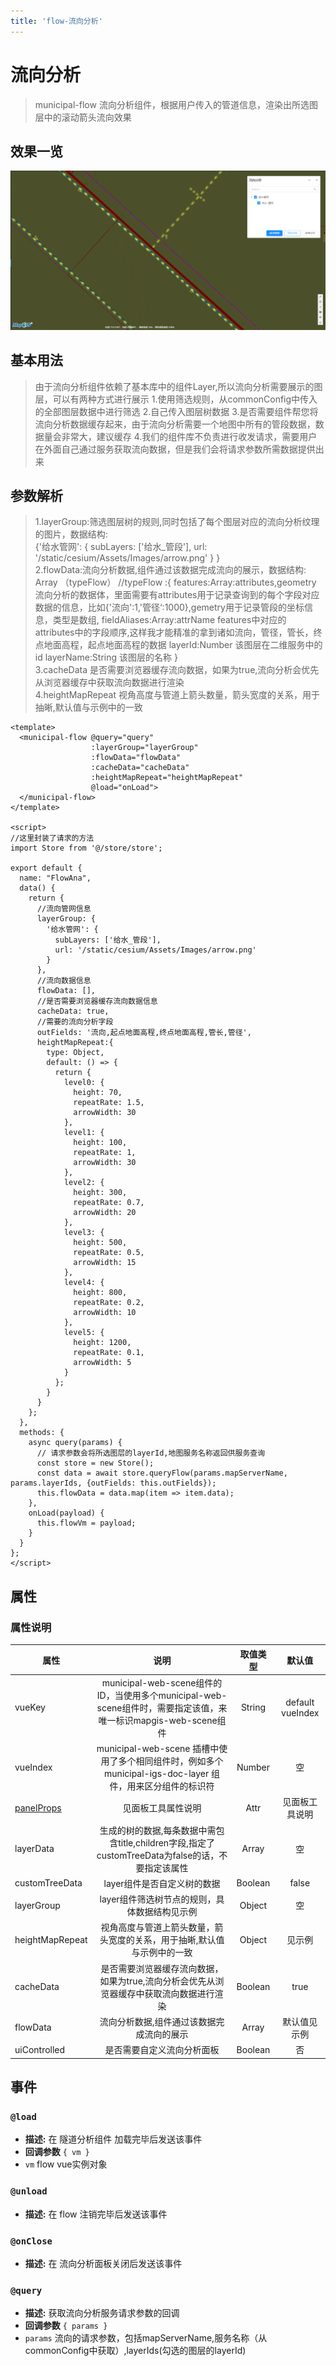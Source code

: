 ```yaml
---
title: 'flow-流向分析'
---
```


# 流向分析

> municipal-flow 流向分析组件，根据用户传入的管道信息，渲染出所选图层中的滚动箭头流向效果

## 效果一览

![效果一览](../../assets/flow1.png)

## 基本用法

> 由于流向分析组件依赖了基本库中的组件Layer,所以流向分析需要展示的图层，可以有两种方式进行展示
> 1.使用筛选规则，从commonConfig中传入的全部图层数据中进行筛选
> 2.自己传入图层树数据
> 3.是否需要组件帮您将流向分析数据缓存起来，由于流向分析需要一个地图中所有的管段数据，数据量会非常大，建议缓存
> 4.我们的组件库不负责进行收发请求，需要用户在外面自己通过服务获取流向数据，但是我们会将请求参数所需数据提供出来

## 参数解析
> 1.layerGroup:筛选图层树的规则,同时包括了每个图层对应的流向分析纹理的图片，数据结构:</br>
> {'给水管网': { subLayers: ['给水_管段'], url: '/static/cesium/Assets/Images/arrow.png' } }</br>
> 2.flowData:流向分析数据,组件通过该数据完成流向的展示，数据结构:</br>
> Array （typeFlow）
//typeFlow :{
 features:Array:attributes,geometry 流向分析的数据体，里面需要有attributes用于记录查询到的每个字段对应数据的信息，比如{'流向':1,'管径‘:1000},gemetry用于记录管段的坐标信息，类型是数组,
 fieldAliases:Array:attrName features中对应的attributes中的字段顺序,这样我才能精准的拿到诸如流向，管径，管长，终点地面高程，起点地面高程的数据
 layerId:Number 该图层在二维服务中的id
 layerName:String  该图层的名称
}</br>
> 3.cacheData 是否需要浏览器缓存流向数据，如果为true,流向分析会优先从浏览器缓存中获取流向数据进行渲染</br>
> 4.heightMapRepeat  视角高度与管道上箭头数量，箭头宽度的关系，用于抽晰,默认值与示例中的一致</br>


```vue
<template>
  <municipal-flow @query="query"
                  :layerGroup="layerGroup"
                  :flowData="flowData"
                  :cacheData="cacheData"
                  :heightMapRepeat="heightMapRepeat"
                  @load="onLoad">
  </municipal-flow>
</template>

<script>
//这里封装了请求的方法
import Store from '@/store/store';

export default {
  name: "FlowAna",
  data() {
    return {
      //流向管网信息
      layerGroup: {
        '给水管网': {
          subLayers: ['给水_管段'],
          url: '/static/cesium/Assets/Images/arrow.png'
        }
      },
      //流向数据信息
      flowData: [],
      //是否需要浏览器缓存流向数据信息
      cacheData: true,
      //需要的流向分析字段
      outFields: '流向,起点地面高程,终点地面高程,管长,管径',
      heightMapRepeat:{
        type: Object,
        default: () => {
          return {
            level0: {
              height: 70,
              repeatRate: 1.5,
              arrowWidth: 30
            },
            level1: {
              height: 100,
              repeatRate: 1,
              arrowWidth: 30
            },
            level2: {
              height: 300,
              repeatRate: 0.7,
              arrowWidth: 20
            },
            level3: {
              height: 500,
              repeatRate: 0.5,
              arrowWidth: 15
            },
            level4: {
              height: 800,
              repeatRate: 0.2,
              arrowWidth: 10
            },
            level5: {
              height: 1200,
              repeatRate: 0.1,
              arrowWidth: 5
            }
          };
        }
      }
    };
  },
  methods: {
    async query(params) {
      // 请求参数会将所选图层的layerId,地图服务名称返回供服务查询
      const store = new Store();
      const data = await store.queryFlow(params.mapServerName, params.layerIds, {outFields: this.outFields});
      this.flowData = data.map(item => item.data);
    },
    onLoad(payload) {
      this.flowVm = payload;
    }
  }
};
</script>
```

## 属性

### 属性说明

属性|说明|取值类型|默认值
--|:--:|:--:|:--:
vueKey|municipal-web-scene组件的 ID，当使用多个municipal-web-scene组件时，需要指定该值，来唯一标识mapgis-web-scene组件|String|default vueIndex|当
vueIndex|municipal-web-scene 插槽中使用了多个相同组件时，例如多个 municipal-igs-doc-layer 组件，用来区分组件的标识符|Number|空
[panelProps](https://aalldd.github.io/vue-cesium-component/components/common/panel.html#属性)|见面板工具属性说明|Attr|见面板工具说明
layerData|生成的树的数据,每条数据中需包含title,children字段,指定了customTreeData为false的话，不要指定该属性|Array|空
customTreeData|layer组件是否自定义树的数据|Boolean|false
layerGroup|layer组件筛选树节点的规则，具体数据结构见示例|Object|空
heightMapRepeat|视角高度与管道上箭头数量，箭头宽度的关系，用于抽晰,默认值与示例中的一致|Object|见示例
cacheData|是否需要浏览器缓存流向数据，如果为true,流向分析会优先从浏览器缓存中获取流向数据进行渲染|Boolean|true
flowData|流向分析数据,组件通过该数据完成流向的展示|Array|默认值见示例
uiControlled|是否需要自定义流向分析面板|Boolean|否


## 事件

### `@load`

- **描述:** 在 隧道分析组件 加载完毕后发送该事件
- **回调参数** `{ vm }`
- `vm` flow vue实例对象

### `@unload`

- **描述:** 在 flow 注销完毕后发送该事件

### `@onClose`

- **描述:** 在 流向分析面板关闭后发送该事件

### `@query`

- **描述:** 获取流向分析服务请求参数的回调
- **回调参数** `{ params }`
- `params` 流向的请求参数，包括mapServerName,服务名称（从commonConfig中获取）,layerIds(勾选的图层的layerId)

